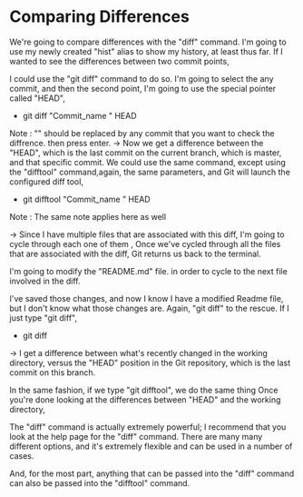 # Comparing Differences


We're going to compare differences with the "diff" command.
I'm going to use my newly created "hist" alias to show my 
history, at least thus far.
If I wanted to see the differences between two commit points,

I could use the "git diff" command to do so.
I'm going to select the any commit, and then the second point, 
I'm going to use the special pointer called "HEAD",

* git diff "Commit_name " HEAD

Note : "" should be replaced by any commit that you want to 
check the diffrence.
then press enter. 
-> Now we get a difference between the "HEAD", 
which is the last commit on the current branch, which is master, 
and that 
specific commit.
We could use the same command,
except using the "difftool" command,again, the same parameters,
and Git will launch the configured 
diff tool,

* git difftool "Commit_name " HEAD

Note : The same note applies here as well

-> Since I have multiple files that are associated with this 
diff,
I'm going to cycle through each one of them ,
Once we've cycled through all the files that are associated with 
the diff,
Git returns us back to the terminal.

I'm going to modify the "README.md" file.
in order to cycle to the next file involved in the diff.

I've saved those changes, and now I know I have a modified 
Readme file,
but I don't know what those changes are.
Again, "git diff" to 
the rescue.
If I just type "git diff",

* git diff

-> I get a difference between
what's recently changed in the working directory,
versus the "HEAD" position in the Git repository, which is the 
last commit on this branch.

In the same fashion, if we type "git difftool",
we do the same thing
Once you're done looking at the differences between "HEAD" and 
the working directory,

The "diff" command is actually extremely powerful;
I recommend that you look at the help page for the "diff" 
command.
There are many many different options,
and it's extremely flexible and can be used in a number of 
cases.

And, for the most part, anything that can be passed into the 
"diff" command can also be passed into the "difftool" command.
